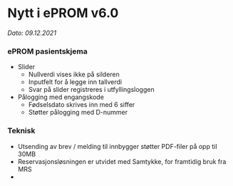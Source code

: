 # Nytt i ePROM v6.0
*Dato: 09.12.2021*

### ePROM pasientskjema
* Slider
  * Nullverdi vises ikke på silderen
  * Inputfelt for å legge inn tallverdi
  * Svar på slider registreres i utfyllingsloggen
* Pålogging med engangskode
  * Fødselsdato skrives inn med 6 siffer
  * Støtter pålogging med D-nummer

### Teknisk
* Utsending av brev / melding til innbygger støtter PDF-filer på opp til 30MB
* Reservasjonsløsningen er utvidet med Samtykke, for framtidig bruk fra MRS
* 
